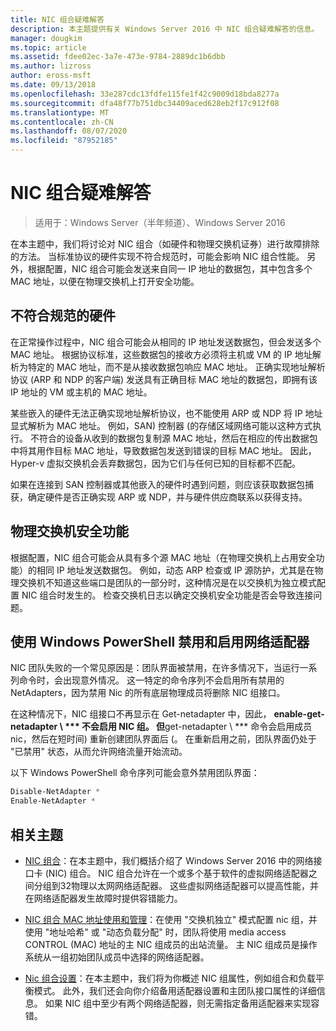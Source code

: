 ```yaml
---
title: NIC 组合疑难解答
description: 本主题提供有关 Windows Server 2016 中 NIC 组合疑难解答的信息。
manager: dougkim
ms.topic: article
ms.assetid: fdee02ec-3a7e-473e-9784-2889dc1b6dbb
ms.author: lizross
author: eross-msft
ms.date: 09/13/2018
ms.openlocfilehash: 33e287cdc13fdfe115fe1f42c9009d18bda8277a
ms.sourcegitcommit: dfa48f77b751dbc34409aced628eb2f17c912f08
ms.translationtype: MT
ms.contentlocale: zh-CN
ms.lasthandoff: 08/07/2020
ms.locfileid: "87952185"
---
```

# <a name="troubleshooting-nic-teaming"></a>NIC 组合疑难解答

>适用于：Windows Server（半年频道）、Windows Server 2016

在本主题中，我们将讨论对 NIC 组合（如硬件和物理交换机证券）进行故障排除的方法。  当标准协议的硬件实现不符合规范时，可能会影响 NIC 组合性能。 另外，根据配置，NIC 组合可能会发送来自同一 IP 地址的数据包，其中包含多个 MAC 地址，以便在物理交换机上打开安全功能。


## <a name="hardware-that-doesnt-conform-to-specification"></a>不符合规范的硬件

在正常操作过程中，NIC 组合可能会从相同的 IP 地址发送数据包，但会发送多个 MAC 地址。 根据协议标准，这些数据包的接收方必须将主机或 VM 的 IP 地址解析为特定的 MAC 地址，而不是从接收数据包响应 MAC 地址。  正确实现地址解析协议 (ARP 和 NDP 的客户端) 发送具有正确目标 MAC 地址的数据包，即拥有该 IP 地址的 VM 或主机的 MAC 地址。

某些嵌入的硬件无法正确实现地址解析协议，也不能使用 ARP 或 NDP 将 IP 地址显式解析为 MAC 地址。  例如，SAN) 控制器 (的存储区域网络可能以这种方式执行。 不符合的设备从收到的数据包复制源 MAC 地址，然后在相应的传出数据包中将其用作目标 MAC 地址，导致数据包发送到错误的目标 MAC 地址。 因此，Hyper-v 虚拟交换机会丢弃数据包，因为它们与任何已知的目标都不匹配。

如果在连接到 SAN 控制器或其他嵌入的硬件时遇到问题，则应该获取数据包捕获，确定硬件是否正确实现 ARP 或 NDP，并与硬件供应商联系以获得支持。


## <a name="physical-switch-security-features"></a>物理交换机安全功能
根据配置，NIC 组合可能会从具有多个源 MAC 地址（在物理交换机上占用安全功能）的相同 IP 地址发送数据包。 例如，动态 ARP 检查或 IP 源防护，尤其是在物理交换机不知道这些端口是团队的一部分时，这种情况是在以交换机为独立模式配置 NIC 组合时发生的。 检查交换机日志以确定交换机安全功能是否会导致连接问题。

## <a name="disabling-and-enabling-network-adapters-by-using-windows-powershell"></a>使用 Windows PowerShell 禁用和启用网络适配器

NIC 团队失败的一个常见原因是：团队界面被禁用，在许多情况下，当运行一系列命令时，会出现意外情况。  这一特定的命令序列不会启用所有禁用的 NetAdapters，因为禁用 Nic 的所有底层物理成员将删除 NIC 组接口。

在这种情况下，NIC 组接口不再显示在 Get-netadapter 中，因此， **enable-get-netadapter \\ *** 不会启用 NIC 组。 但**get-netadapter \\ *** 命令会启用成员 nic，然后在短时间) 重新创建团队界面后 (。 在重新启用之前，团队界面仍处于 "已禁用" 状态，从而允许网络流量开始流动。

以下 Windows PowerShell 命令序列可能会意外禁用团队界面：

```PowerShell
Disable-NetAdapter *
Enable-NetAdapter *
```



## <a name="related-topics"></a>相关主题
- [NIC 组合](NIC-Teaming.md)：在本主题中，我们概括介绍了 Windows Server 2016 中的网络接口卡 (NIC) 组合。 NIC 组合允许在一个或多个基于软件的虚拟网络适配器之间分组到32物理以太网网络适配器。 这些虚拟网络适配器可以提高性能，并在网络适配器发生故障时提供容错能力。

- [NIC 组合 MAC 地址使用和管理](NIC-Teaming-MAC-Address-Use-and-Management.md)：在使用 "交换机独立" 模式配置 nic 组，并使用 "地址哈希" 或 "动态负载分配" 时，团队将使用 media access CONTROL (MAC) 地址的主 NIC 组成员的出站流量。 主 NIC 组成员是操作系统从一组初始团队成员中选择的网络适配器。

- [Nic 组合设置](nic-teaming-settings.md)：在本主题中，我们将为你概述 NIC 组属性，例如组合和负载平衡模式。 此外，我们还会向你介绍备用适配器设置和主团队接口属性的详细信息。 如果 NIC 组中至少有两个网络适配器，则无需指定备用适配器来实现容错。



